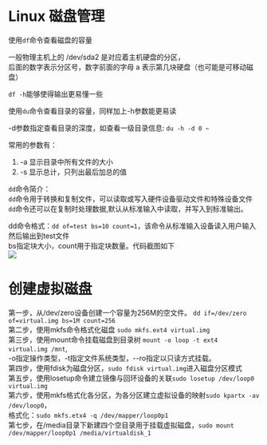 # Linux 磁盘管理
使用```df```命令查看磁盘的容量

一般物理主机上的 /dev/sda2 是对应着主机硬盘的分区，  
后面的数字表示分区号，数字前面的字母 a 表示第几块硬盘（也可能是可移动磁盘）

```df -h```能够使得输出更易懂一些

使用```du```命令查看目录的容量，同样加上-h参数能更易读

-d参数指定查看目录的深度，如查看一级目录信息:
```du -h -d 0 ~```

常用的参数有：
1. -a 显示目录中所有文件的大小
2. -s 显示总计，只列出最后加总的值

```dd```命令简介：  
```dd```命令用于转换和复制文件，可以读取或写入硬件设备驱动文件和特殊设备文件  
```dd```命令还可以在复制时处理数据,默认从标准输入中读取，并写入到标准输出。

dd命令格式：```dd of=test bs=10 count=1```，该命令从标准输入设备读入用户输入然后输出到test文件  
bs指定块大小，count用于指定块数量。代码截图如下  
![](https://github.com/DaJiaFeng/MarkdownGraph/raw/master/Res/dd.png)  

# 创建虚拟磁盘
第一步，从/dev/zero设备创建一个容量为256M的空文件。
```dd if=/dev/zero of=virtual.img bs=1M count=256```  
第二步，使用mkfs命令格式化磁盘
```sudo mkfs.ext4 virtual.img```  
第三步，使用mount命令挂载磁盘到目录树
```mount -o loop -t ext4 virtual.img /mnt```,  
-o指定操作类型，-t指定文件系统类型，--ro指定以只读方式挂载。  
第四步，使用fdisk为磁盘分区，```sudo fdisk virtual.img```进入磁盘分区模式  
第五步，使用losetup命令建立镜像与回环设备的关联```sudo losetup /dev/loop0 virtual.img```  
第六步，使用mkfs格式化各分区，为各分区建立虚拟设备的映射```sudo kpartx -av /dev/loop0```，  
格式化：```sudo mkfs.etx4 -q /dev/mapper/loop0p1```  
第七步，在/media目录下新建四个空目录用于挂载虚拟磁盘，```sudo mount /dev/mapper/loop0p1 /media/virtualdisk_1```
